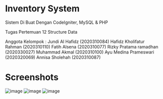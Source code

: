 # Inventory System

Sistem Di Buat Dengan CodeIgniter, MySQL &amp; PHP

Tugas Pertemuan 12 Structure Data

Anggota Kelompok : 
Jundi Al Hafidz           (2020310084)
Hafidz Kholifatur Rahman  (2020310110)
Fatih Alsena              (2020310077)
Rizky Pratama ramadhan    (2020330027)
Muhammad Akmal            (2020310100)
Ayu Medina Prameswari     (2020320069)
Annisa Sholehah           (2020310087)

# Screenshots

![image](https://user-images.githubusercontent.com/73758793/120925251-f557d180-c701-11eb-994b-dc0e0e4c2632.png)
![image](https://user-images.githubusercontent.com/73758793/120925265-01dc2a00-c702-11eb-9680-4666ca10986c.png)
![image](https://user-images.githubusercontent.com/73758793/120925202-bde92500-c701-11eb-8580-aa81ba804446.png)
